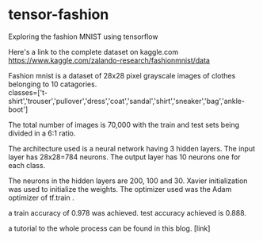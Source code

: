 # tensor-fashion
Exploring the fashion MNIST using tensorflow

Here's a link to the complete dataset on kaggle.com
https://www.kaggle.com/zalando-research/fashionmnist/data


Fashion mnist is a dataset of 28x28 pixel grayscale images of clothes belonging to 10 catagories.    
classes=['t-shirt','trouser','pullover','dress','coat','sandal','shirt','sneaker','bag','ankle-boot']

The total number of images is 70,000 with the train and test sets being divided in a 6:1 ratio.

The architecture used is a neural network having 3 hidden layers. 
The input layer has 28x28=784 neurons. 
The output layer has 10 neurons one for each class.

The neurons in the hidden layers are 200, 100 and 30.
Xavier initialization was used to initialize the weights.
The optimizer used was the Adam optimizer of tf.train .

a train accuracy of 0.978 was achieved.
test accuracy achieved is 0.888.

a tutorial to the whole process can be found in this blog.
[link]


